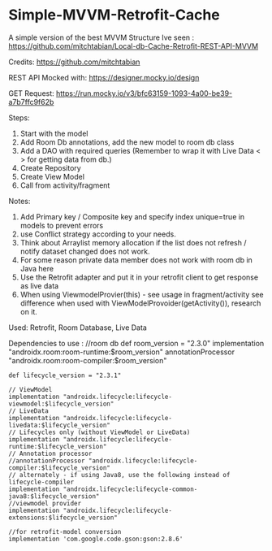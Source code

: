 # Simple-MVVM-Retrofit-Cache

A simple version of the best MVVM Structure Ive seen :
https://github.com/mitchtabian/Local-db-Cache-Retrofit-REST-API-MVVM

Credits:
https://github.com/mitchtabian

REST API Mocked with:
https://designer.mocky.io/design

GET Request:
https://run.mocky.io/v3/bfc63159-1093-4a00-be39-a7b7ffc9f62b

Steps:
1. Start with the model
2. Add Room Db annotations, add the new model to room db class
3. Add a DAO with required queries (Remember to wrap it with Live Data < > for getting data from db.)
4. Create Repository
5. Create View Model
6. Call from activity/fragment

Notes:
1. Add Primary key / Composite key and specify index unique=true in models to prevent errors
2. use Conflict strategy according to your needs.
3. Think about Arraylist memory allocation if the list does not refresh / notify dataset changed does not work.
4. For some reason private data member does not work with room db in Java here
5. Use the Retrofit adapter and put it in your retrofit client to get response as live data
6. When using ViewmodelProvier(this) - see usage in fragment/activity see difference when used with
ViewModelProvoider(getActivity()), research on it.

Used:
Retrofit, Room Database, Live Data

Dependencies to use :
    //room db
    def room_version = "2.3.0"
    implementation "androidx.room:room-runtime:$room_version"
    annotationProcessor "androidx.room:room-compiler:$room_version"

    def lifecycle_version = "2.3.1"

    // ViewModel
    implementation "androidx.lifecycle:lifecycle-viewmodel:$lifecycle_version"
    // LiveData
    implementation "androidx.lifecycle:lifecycle-livedata:$lifecycle_version"
    // Lifecycles only (without ViewModel or LiveData)
    implementation "androidx.lifecycle:lifecycle-runtime:$lifecycle_version"
    // Annotation processor
    //annotationProcessor "androidx.lifecycle:lifecycle-compiler:$lifecycle_version"
    // alternately - if using Java8, use the following instead of lifecycle-compiler
    implementation "androidx.lifecycle:lifecycle-common-java8:$lifecycle_version"
    //viewmodel provider
    implementation "androidx.lifecycle:lifecycle-extensions:$lifecycle_version"

    //for retrofit-model conversion
    implementation 'com.google.code.gson:gson:2.8.6'

